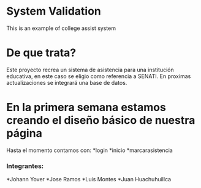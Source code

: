 # System Validation
This is an example of college assist system

# De que trata?
Este proyecto recrea un sistema de asistencia para una institución educativa, en este caso se eligio como referencia a SENATI.
En proximas actualizaciones se integrará una base de datos.
# En la primera semana estamos creando el diseño básico de nuestra página
Hasta el momento contamos con:
*login
*inicio
*marcarasistencia
### Integrantes:
*Johann Yover
*Jose Ramos
*Luis Montes
*Juan Huachuhuillca




